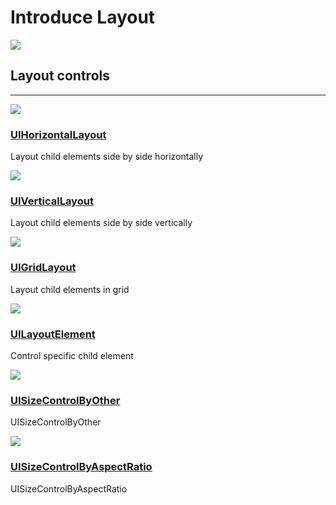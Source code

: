 # Introduce Layout
![](icon.png)

## Layout controls
<hr>
<div class="frontpage">

<div class="frontpage-section">
<a href="UIHorizontalLayout/index.md"><img src="UIHorizontalLayout/icon.png"></a>
<h3><a href="UIHorizontalLayout/index.md">UIHorizontalLayout</a></h3>
<p>Layout child elements side by side horizontally</p>
</div>

<div class="frontpage-section">
<a href="UIVerticalLayout/index.md"><img src="UIVerticalLayout/icon.png"></a>
<h3><a href="UIVerticalLayout/index.md">UIVerticalLayout</a></h3>
<p>Layout child elements side by side vertically</p>
</div>

<div class="frontpage-section">
<a href="UIGridLayout/index.md"><img src="UIGridLayout/icon.png"></a>
<h3><a href="UIGridLayout/index.md">UIGridLayout</a></h3>
<p>Layout child elements in grid</p>
</div>

<div class="frontpage-section">
<a href="UILayoutElement/index.md"><img src="UILayoutElement/icon.png"></a>
<h3><a href="UILayoutElement/index.md">UILayoutElement</a></h3>
<p>Control specific child element</p>
</div>

<div class="frontpage-section">
<a href="UISizeControlByOther/index.md"><img src="UISizeControlByOther/icon.png"></a>
<h3><a href="UISizeControlByOther/index.md">UISizeControlByOther</a></h3>
<p>UISizeControlByOther</p>
</div>

<div class="frontpage-section">
<a href="UISizeControlByAspectRatio/index.md"><img src="UISizeControlByAspectRatio/icon.png"></a>
<h3><a href="UISizeControlByAspectRatio/index.md">UISizeControlByAspectRatio</a></h3>
<p>UISizeControlByAspectRatio</p>
</div>

</div>